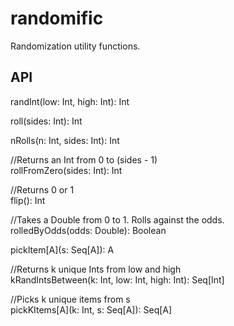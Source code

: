 # randomific

Randomization utility functions.

## API
  randInt(low: Int, high: Int): Int
 
  roll(sides: Int): Int
 
  nRolls(n: Int, sides: Int): Int
 
//Returns an Int from 0 to (sides - 1)  
  rollFromZero(sides: Int): Int  
 
//Returns 0 or 1  
  flip(): Int 

//Takes a Double from 0 to 1.  Rolls against the odds.  
  rolledByOdds(odds: Double): Boolean  
 
  pickItem[A](s: Seq[A]): A
 
//Returns k unique Ints from low and high  
  kRandIntsBetween(k: Int, low: Int, high: Int): Seq[Int] 
 
//Picks k unique items from s  
  pickKItems[A](k: Int, s: Seq[A]): Seq[A] 
